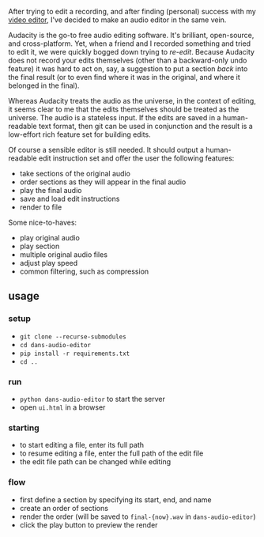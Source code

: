After trying to edit a recording, and after finding (personal) success with my [video editor](https://github.com/dansgithubuser/dansvideoeditor), I've decided to make an audio editor in the same vein.

Audacity is the go-to free audio editing software. It's brilliant, open-source, and cross-platform. Yet, when a friend and I recorded something and tried to edit it, we were quickly bogged down trying to _re-edit_. Because Audacity does not record your edits themselves (other than a backward-only undo feature) it was hard to act on, say, a suggestion to put a section _back_ into the final result (or to even find where it was in the original, and where it belonged in the final).

Whereas Audacity treats the audio as the universe, in the context of editing, it seems clear to me that the edits themselves should be treated as the universe. The audio is a stateless input. If the edits are saved in a human-readable text format, then git can be used in conjunction and the result is a low-effort rich feature set for building edits.

Of course a sensible editor is still needed. It should output a human-readable edit instruction set and offer the user the following features:
- take sections of the original audio
- order sections as they will appear in the final audio
- play the final audio
- save and load edit instructions
- render to file

Some nice-to-haves:
- play original audio
- play section
- multiple original audio files
- adjust play speed
- common filtering, such as compression

## usage
### setup
- `git clone --recurse-submodules`
- `cd dans-audio-editor`
- `pip install -r requirements.txt`
- `cd ..`

### run
- `python dans-audio-editor` to start the server
- open `ui.html` in a browser

### starting
- to start editing a file, enter its full path
- to resume editing a file, enter the full path of the edit file
- the edit file path can be changed while editing

### flow
- first define a section by specifying its start, end, and name
- create an order of sections
- render the order (will be saved to `final-{now}.wav` in `dans-audio-editor`)
- click the play button to preview the render
